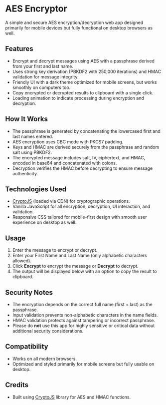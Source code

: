 # AES Encryptor

A simple and secure AES encryption/decryption web app designed primarily for mobile devices but fully functional on desktop browsers as well.

## Features

- Encrypt and decrypt messages using AES with a passphrase derived from your first and last name.
- Uses strong key derivation (PBKDF2 with 250,000 iterations) and HMAC validation for message integrity.
- Friendly UI with a dark theme optimized for mobile screens, but works smoothly on computers too.
- Copy encrypted or decrypted results to clipboard with a single click.
- Loading animation to indicate processing during encryption and decryption.

## How It Works

- The passphrase is generated by concatenating the lowercased first and last names entered.
- AES encryption uses CBC mode with PKCS7 padding.
- Keys and HMAC are derived securely from the passphrase and random salt using PBKDF2.
- The encrypted message includes salt, IV, ciphertext, and HMAC, encoded in base64 and concatenated with colons.
- Decryption verifies the HMAC before decrypting to ensure message authenticity.

## Technologies Used

- [CryptoJS](https://cdnjs.cloudflare.com/ajax/libs/crypto-js/4.1.1/crypto-js.min.js) (loaded via CDN) for cryptographic operations.
- Vanilla JavaScript for all encryption, decryption, UI interaction, and validation.
- Responsive CSS tailored for mobile-first design with smooth user experience on desktop as well.

## Usage

1. Enter the message to encrypt or decrypt.
2. Enter your First Name and Last Name (only alphabetic characters allowed).
3. Click **Encrypt** to encrypt the message or **Decrypt** to decrypt.
4. The output will be displayed below with an option to copy the result to clipboard.

## Security Notes

- The encryption depends on the correct full name (first + last) as the passphrase.
- Input validation prevents non-alphabetic characters in the name fields.
- HMAC validation protects against tampering or incorrect passphrase.
- Please do **not** use this app for highly sensitive or critical data without additional security considerations.

## Compatibility

- Works on all modern browsers.
- Optimized and styled primarily for mobile screens but fully usable on desktop.

## Credits

- Built using [CryptoJS](https://cdnjs.cloudflare.com/ajax/libs/crypto-js/4.1.1/crypto-js.min.js) library for AES and HMAC functions.

